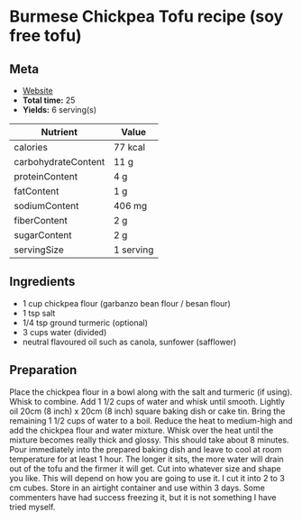 # Burmese Chickpea Tofu recipe (soy free tofu)

## Meta

- [Website](https://www.deliciouseveryday.com/burmese-chickpea-tofu-recipe/)
- **Total time:** 25
- **Yields:** 6 serving(s)

|Nutrient|Value|
|-|-|
|calories|77 kcal|
|carbohydrateContent|11 g|
|proteinContent|4 g|
|fatContent|1 g|
|sodiumContent|406 mg|
|fiberContent|2 g|
|sugarContent|2 g|
|servingSize|1 serving|

## Ingredients

- 1 cup chickpea flour (garbanzo bean flour / besan flour)
- 1 tsp salt
- 1/4 tsp ground turmeric (optional)
- 3 cups water (divided)
- neutral flavoured oil such as canola, sunfower (safflower)

## Preparation

Place the chickpea flour in a bowl along with the salt and turmeric (if using). Whisk to combine. Add 1 1/2 cups of water and whisk until smooth.
Lightly oil 20cm (8 inch) x 20cm (8 inch) square baking dish or cake tin.
Bring the remaining 1 1/2 cups of water to a boil. Reduce the heat to medium-high and add the chickpea flour and water mixture. Whisk over the heat until the mixture becomes really thick and glossy. This should take about 8 minutes.
Pour immediately into the prepared baking dish and leave to cool at room temperature for at least 1 hour. The longer it sits, the more water will drain out of the tofu and the firmer it will get.
Cut into whatever size and shape you like. This will depend on how you are going to use it. I cut it into 2 to 3 cm cubes. Store in an airtight container and use within 3 days. Some commenters have had success freezing it, but it is not something I have tried myself.

